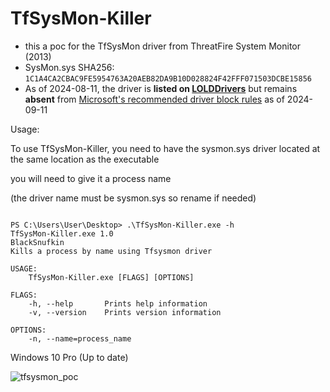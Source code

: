# TfSysMon-Killer
- this a poc for the TfSysMon driver from ThreatFire System Monitor (2013)
- SysMon.sys SHA256: `1C1A4CA2CBAC9FE5954763A20AEB82DA9B10D028824F42FFF071503DCBE15856`
- As of 2024-08-11, the driver is **listed on [LOLDDrivers](https://www.loldrivers.io/)** but remains **absent** from [Microsoft's recommended driver block rules](https://learn.microsoft.com/en-us/windows/security/application-security/application-control/windows-defender-application-control/design/microsoft-recommended-driver-block-rules) as of 2024-09-11



Usage:

To use TfSysMon-Killer, you need to have the sysmon.sys driver located at the same location as the executable

you will need to give it a process name

(the driver name must be sysmon.sys so rename if needed)

```text

PS C:\Users\User\Desktop> .\TfSysMon-Killer.exe -h
TfSysMon-Killer.exe 1.0
BlackSnufkin
Kills a process by name using Tfsysmon driver

USAGE:
    TfSysMon-Killer.exe [FLAGS] [OPTIONS]

FLAGS:
    -h, --help       Prints help information
    -v, --version    Prints version information

OPTIONS:
    -n, --name=process_name
```


Windows 10 Pro (Up to date)

![tfsysmon_poc](https://github.com/BlackSnufkin/BYOVD/assets/61916899/84a6497a-cee9-4ba5-9f24-78845c834b75)

